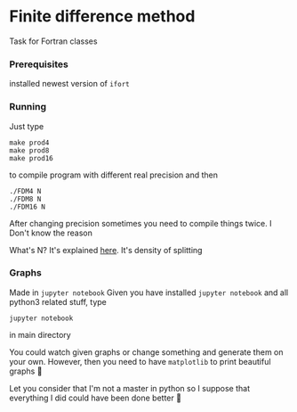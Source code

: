 # Finite difference method

Task for Fortran classes


### Prerequisites

installed newest version of `ifort`


### Running

Just type

```
make prod4
make prod8
make prod16
```
to compile program with different real precision
and then
```
./FDM4 N
./FDM8 N
./FDM16 N
```

After changing precision sometimes you need to compile things twice. I Don't know the reason

What's N? It's explained [here](http://home.agh.edu.pl/~macwozni/fort/projekt1.pdf). It's density of splitting

### Graphs
Made in `jupyter notebook`
Given you have installed `jupyter notebook` and all python3 related stuff, type 
```
jupyter notebook
```
in main directory

You could watch given graphs or change something and generate them on your own. However, then you need to have `matplotlib` to print beautiful graphs :tada:


Let you consider that I'm not a master in python so I suppose that everything I did could have been done better :dog:

